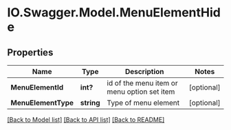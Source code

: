 # IO.Swagger.Model.MenuElementHide
## Properties

Name | Type | Description | Notes
------------ | ------------- | ------------- | -------------
**MenuElementId** | **int?** | id of the menu item or menu option set item | [optional] 
**MenuElementType** | **string** | Type of menu element | [optional] 

[[Back to Model list]](../README.md#documentation-for-models) [[Back to API list]](../README.md#documentation-for-api-endpoints) [[Back to README]](../README.md)


